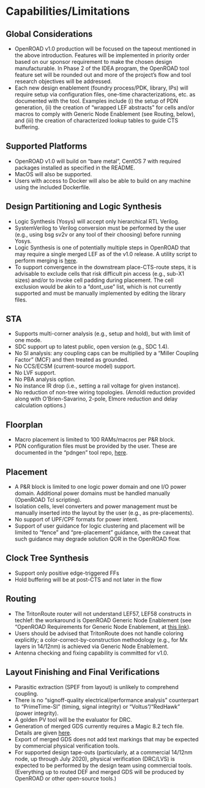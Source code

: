 # Capabilities/Limitations

## Global Considerations

- OpenROAD v1.0 production will be focused on the tapeout mentioned in the
  above introduction. Features will be implemented in priority order based on our
  sponsor requirement to make the chosen design manufacturable. In Phase 2 of
  the IDEA program, the OpenROAD tool feature set will be rounded out and more
  of the project’s flow and tool research objectives will be addressed.
- Each new design enablement (foundry process/PDK, library, IPs) will require
  setup via configuration files, one-time characterizations, etc. as documented with
  the tool. Examples include (i) the setup of PDN generation, (ii) the creation of
  “wrapped LEF abstracts” for cells and/or macros to comply with Generic Node
  Enablement (see Routing, below), and (iii) the creation of characterized lookup
  tables to guide CTS buffering.

## Supported Platforms

- OpenROAD v1.0 will build on “bare metal”, CentOS 7 with required packages
  installed as specified in the README.
- MacOS will also be supported.
- Users with access to Docker will also be able to build on any machine using the
  included Dockerfile.

## Design Partitioning and Logic Synthesis

- Logic Synthesis (Yosys) will accept only hierarchical RTL Verilog.
- SystemVerilog to Verilog conversion must be performed by the user (e.g., using
  bsg sv2v or any tool of their choosing) before running Yosys.
- Logic Synthesis is one of potentially multiple steps in OpenROAD that may
  require a single merged LEF as of the v1.0 release. A utility script to perform
  merging is [here](https://github.com/The-OpenROAD-Project/alpha-release/blob/master/flow/scripts/mergeLib.pl).
- To support convergence in the downstream place-CTS-route steps, it is
  advisable to exclude cells that risk difficult pin access (e.g., sub-X1 sizes) and/or
  to invoke cell padding during placement. The cell exclusion would be akin to a
  “dont_use” list, which is not currently supported and must be manually
  implemented by editing the library files.

## STA

- Supports multi-corner analysis (e.g., setup and hold), but with limit of one mode.
- SDC support up to latest public, open version (e.g., SDC 1.4).
- No SI analysis: any coupling caps can be multiplied by a “Miller Coupling Factor”
  (MCF) and then treated as grounded.
- No CCS/ECSM (current-source model) support.
- No LVF support.
- No PBA analysis option.
- No instance IR drop (i.e., setting a rail voltage for given instance).
- No reduction of non-tree wiring topologies. (Arnoldi reduction provided along
  with O’Brien-Savarino, 2-pole, Elmore reduction and delay calculation options.)

## Floorplan

- Macro placement is limited to 100 RAMs/macros per P&R block.
- PDN configuration files must be provided by the user. These are documented in
  the “pdngen” tool repo, [here](https://github.com/The-OpenROAD-Project/pdn).

## Placement

- A P&R block is limited to one logic power domain and one I/O power domain.
  Additional power domains must be handled manually (OpenROAD Tcl scripting).
- Isolation cells, level converters and power management must be manually
  inserted into the layout by the user (e.g., as pre-placements).
- No support of UPF/CPF formats for power intent.
- Support of user guidance for logic clustering and placement will be limited to
  “fence” and “pre-placement” guidance, with the caveat that such guidance may
  degrade solution QOR in the OpenROAD flow.

## Clock Tree Synthesis

- Support only positive edge-triggered FFs
- Hold buffering will be at post-CTS and not later in the flow

## Routing

- The TritonRoute router will not understand LEF57, LEF58 constructs in techlef:
  the workaround is OpenROAD Generic Node Enablement (see “OpenROAD
  Requirements for Generic Node Enablement, at [this link](https://docs.google.com/document/d/1-KyRNu7qU_7oMYxXB5ToTkLv2C9AJbUAHJQr24rIU7U/edit?ts=5db1f0b2)).
- Users should be advised that TritonRoute does not handle coloring explicitly; a
  color-correct-by-construction methodology (e.g., for Mx layers in 14/12nm) is
  achieved via Generic Node Enablement.
- Antenna checking and fixing capability is committed for v1.0.

## Layout Finishing and Final Verifications

- Parasitic extraction (SPEF from layout) is unlikely to comprehend coupling.
- There is no “signoff-quality electrical/performance analysis” counterpart to “PrimeTime-SI” (timing, signal integrity)
  or “Voltus”/“RedHawk” (power integrity).
- A golden PV tool will be the evaluator for DRC.
- Generation of merged GDS currently requires a Magic 8.2 tech file. Details are
  given [here](https://github.com/The-OpenROAD-Project/OpenROAD-Utilities/tree/master/def-to-gdsii).
- Export of merged GDS does not add text markings that may be expected by
  commercial physical verification tools.
- For supported design tape-outs (particularly, at a commercial 14/12nm node, up
  through July 2020), physical verification (DRC/LVS) is expected to be performed
  by the design team using commercial tools. (Everything up to routed DEF and
  merged GDS will be produced by OpenROAD or other open-source tools.)
